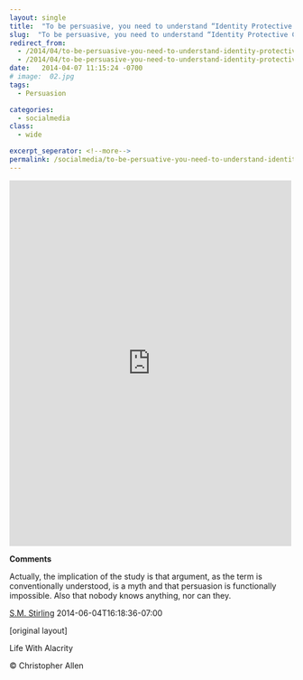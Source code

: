 ```yaml
---
layout: single
title:  "To be persuasive, you need to understand “Identity Protective Cognition”"
slug:  "To be persuasive, you need to understand “Identity Protective Cognition”"
redirect_from:
  - /2014/04/to-be-persuasive-you-need-to-understand-identity-protective-cognition.html
  - /2014/04/to-be-persuasive-you-need-to-understand-identity-protective-cognition/
date:   2014-04-07 11:15:24 -0700
# image:  02.jpg
tags: 
  - Persuasion

categories:
  - socialmedia
class:
  - wide

excerpt_seperator: <!--more-->
permalink: /socialmedia/to-be-persuative-you-need-to-understand-identity-protective-cognition/
---
```


<iframe src="https://www.facebook.com/plugins/post.php?href=https%3A%2F%2Fwww.facebook.com%2FChristopherRayAllen%2Fposts%2F10152336669410540&show_text=true&width=500" width="500" height="648" style="border:none;overflow:hidden" scrolling="no" frameborder="0" allowfullscreen="true" allow="autoplay; clipboard-write; encrypted-media; picture-in-picture; web-share"></iframe>


**Comments**

Actually, the implication of the study is that argument, as the term is conventionally understood, is a myth and that persuasion is functionally impossible. Also that nobody knows anything, nor can they.

[S.M. Stirling](http://www.smstirling.com/) 2014-06-04T16:18:36-07:00

[original layout]

Life With Alacrity

© Christopher Allen